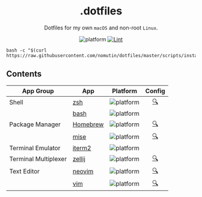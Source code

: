 <div align="center">

# .dotfiles

Dotfiles for my own `macOS` and non-root `Linux`.

![platform](https://img.shields.io/badge/platform-macOS%20|%20Linux-blue)
[![Lint](https://github.com/nomutin/dotfiles/actions/workflows/lint.yaml/badge.svg)](https://github.com/nomutin/dotfiles/actions/workflows/lint.yaml)

</div>

```shell
bash -c "$(curl https://raw.githubusercontent.com/nomutin/dotfiles/master/scripts/install.sh)"
```

## Contents

| App Group | App | Platform | Config |
| --- | --- | --- | :---: |
| Shell | [zsh](https://www.zsh.org) | ![platform](https://img.shields.io/badge/platform-macOS-blue) | [🔍](./config/shell/.zshrc) |
|  | [bash](https://www.gnu.org/software/bash/) | ![platform](https://img.shields.io/badge/platform-Linux-blue) | |
| Package Manager | [Homebrew](https://brew.sh) | ![platform](https://img.shields.io/badge/platform-macOS%20%7C%20Linux-blue) | [🔍](./Brewfile) |
|  | [mise](https://mise.jdx.dev/) | ![platform](https://img.shields.io/badge/platform-macOS%20%7C%20Linux-blue) | [🔍](./config/mise/config.toml) |
| Terminal Emulator | [iterm2](https://iterm2.com) | ![platform](https://img.shields.io/badge/platform-macOS-blue) | |
| Terminal Multiplexer | [zellij](https://zellij.dev) | ![platform](https://img.shields.io/badge/platform-macOS%20%7C%20Linux-blue) | [🔍](./config/zellij/config.kdl) |
| Text Editor | [neovim](https://neovim.io) | ![platform](https://img.shields.io/badge/platform-macOS%20%7C%20Linux-blue) | [🔍](./config/neovim/README.md) |
| | [vim](https://www.vim.org) | ![platform](https://img.shields.io/badge/platform-macOS%20%7C%20Linux-blue) | [🔍](./config/vim/.vimrc) |
